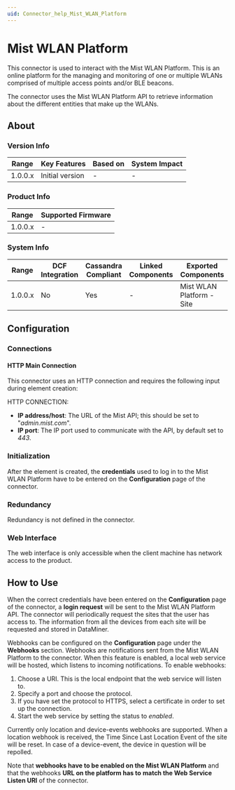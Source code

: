 ```yaml
---
uid: Connector_help_Mist_WLAN_Platform
---
```


# Mist WLAN Platform

This connector is used to interact with the Mist WLAN Platform. This is an online platform for the managing and monitoring of one or multiple WLANs comprised of multiple access points and/or BLE beacons.

The connector uses the Mist WLAN Platform API to retrieve information about the different entities that make up the WLANs.

## About

### Version Info

| **Range** | **Key Features** | **Based on** | **System Impact** |
|-----------|------------------|--------------|-------------------|
| 1.0.0.x   | Initial version  | \-           | \-                |

### Product Info

| **Range** | **Supported Firmware** |
|-----------|------------------------|
| 1.0.0.x   | \-                     |

### System Info

| **Range** | **DCF Integration** | **Cassandra Compliant** | **Linked Components** | **Exported Components**   |
|-----------|---------------------|-------------------------|-----------------------|---------------------------|
| 1.0.0.x   | No                  | Yes                     | \-                    | Mist WLAN Platform - Site |

## Configuration

### Connections

#### HTTP Main Connection

This connector uses an HTTP connection and requires the following input during element creation:

HTTP CONNECTION:

- **IP address/host**: The URL of the Mist API; this should be set to "*admin.mist.com*".
- **IP port**: The IP port used to communicate with the API, by default set to *443*.

### Initialization

After the element is created, the **credentials** used to log in to the Mist WLAN Platform have to be entered on the **Configuration** page of the connector.

### Redundancy

Redundancy is not defined in the connector.

### Web Interface

The web interface is only accessible when the client machine has network access to the product.

## How to Use

When the correct credentials have been entered on the **Configuration** page of the connector, a **login request** will be sent to the Mist WLAN Platform API. The connector will periodically request the sites that the user has access to. The information from all the devices from each site will be requested and stored in DataMiner.

Webhooks can be configured on the **Configuration** page under the **Webhooks** section. Webhooks are notifications sent from the Mist WLAN Platform to the connector. When this feature is enabled, a local web service will be hosted, which listens to incoming notifications. To enable webhooks:

1. Choose a URI. This is the local endpoint that the web service will listen to.
1. Specify a port and choose the protocol.
1. If you have set the protocol to HTTPS, select a certificate in order to set up the connection.
1. Start the web service by setting the status to *enabled*.

Currently only location and device-events webhooks are supported. When a location webhook is received, the Time Since Last Location Event of the site will be reset. In case of a device-event, the device in question will be repolled.

Note that **webhooks have to be enabled on the Mist WLAN Platform** and that the webhooks **URL on the platform has to** **match the Web Service Listen URI** of the connector.
